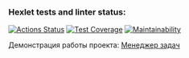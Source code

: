 ### Hexlet tests and linter status:
[![Actions Status](https://github.com/Mirdalan-p/python-project-52/workflows/hexlet-check/badge.svg)](https://github.com/Mirdalan-p/python-project-52/actions)
[![Test Coverage](https://api.codeclimate.com/v1/badges/c135796ad0346ff0037b/test_coverage)](https://codeclimate.com/github/Mirdalan-p/python-project-52/test_coverage)
[![Maintainability](https://api.codeclimate.com/v1/badges/c135796ad0346ff0037b/maintainability)](https://codeclimate.com/github/Mirdalan-p/python-project-52/maintainability)


Демонстрация работы проекта:
<a href="https://web-production-b1bc.up.railway.app/">Менеджер задач</a>
